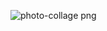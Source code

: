 ![photo-collage png](https://github.com/Fannelance/User-Flutter-App/assets/117866096/2d635da0-b3cd-4d71-b21e-f0efaa6476ec)
